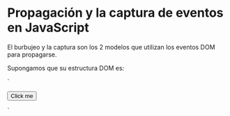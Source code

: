 # Propagación y la captura de eventos en JavaScript

El burbujeo y la captura son los 2 modelos que utilizan los eventos DOM para propagarse.

Supongamos que su estructura DOM es: 

`<div id="container">
  <button>Click me</button>
</div>`


